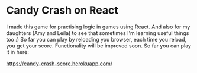 # Candy Crash on React

I made this game for practising logic in games using React. 
And also for my daughters (Amy and Leila) to see that sometimes I'm learning useful things too :)
So far you can play by reloading you browser, each time you reload, you get your score.
Functionality will be improved soon. So far you can play it in here:

https://candy-crash-score.herokuapp.com/


